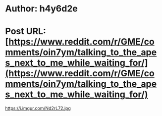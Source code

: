 # Author: h4y6d2e
# Post URL: [https://www.reddit.com/r/GME/comments/oin7ym/talking_to_the_apes_next_to_me_while_waiting_for/](https://www.reddit.com/r/GME/comments/oin7ym/talking_to_the_apes_next_to_me_while_waiting_for/)


https://i.imgur.com/Nd2rL72.jpg